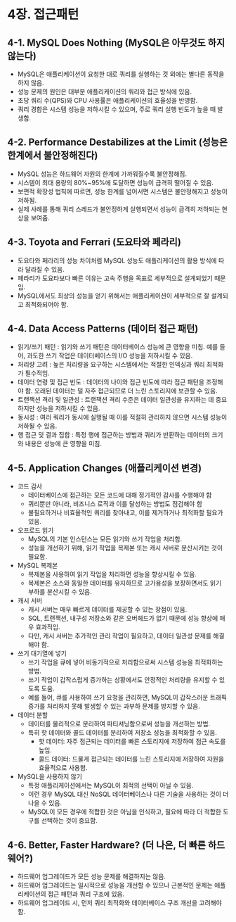 # 4장. 접근패턴
## 4-1. MySQL Does Nothing (MySQL은 아무것도 하지 않는다)
- MySQL은 애플리케이션이 요청한 대로 쿼리를 실행하는 것 외에는 별다른 동작을 하지 않음.
- 성능 문제의 원인은 대부분 애플리케이션의 쿼리와 접근 방식에 있음.
- 초당 쿼리 수(QPS)와 CPU 사용률은 애플리케이션의 효율성을 반영함.
- 쿼리 경합은 시스템 성능을 저하시킬 수 있으며, 주로 쿼리 실행 빈도가 높을 때 발생함.

## 4-2. Performance Destabilizes at the Limit (성능은 한계에서 불안정해진다)
- MySQL 성능은 하드웨어 자원의 한계에 가까워질수록 불안정해짐.
- 시스템이 최대 용량의 80%~95%에 도달하면 성능이 급격히 떨어질 수 있음.
- 보편적 확장성 법칙에 따르면, 성능 한계를 넘어서면 시스템은 불안정해지고 성능이 저하됨.
- 실제 사례를 통해 쿼리 스레드가 불안정하게 실행되면서 성능이 급격히 저하되는 현상을 보여줌.

## 4-3. Toyota and Ferrari (도요타와 페라리)
- 도요타와 페라리의 성능 차이처럼 MySQL 성능도 애플리케이션의 활용 방식에 따라 달라질 수 있음.
- 페라리가 도요타보다 빠른 이유는 고속 주행을 목표로 세부적으로 설계되었기 때문임.
- MySQL에서도 최상의 성능을 얻기 위해서는 애플리케이션이 세부적으로 잘 설계되고 최적화되어야 함.

## 4-4. Data Access Patterns (데이터 접근 패턴)
- 읽기/쓰기 패턴 : 읽기와 쓰기 패턴은 데이터베이스 성능에 큰 영향을 미침. 예를 들어, 과도한 쓰기 작업은 데이터베이스의 I/O 성능을 저하시킬 수 있음. 
- 처리량 고려 : 높은 처리량을 요구하는 시스템에서는 적절한 인덱싱과 쿼리 최적화가 필수적임.
- 데이터 연령 및 접근 빈도 : 데이터의 나이와 접근 빈도에 따라 접근 패턴을 조정해야 함. 오래된 데이터는 덜 자주 접근되므로 더 느린 스토리지에 보관할 수 있음.
- 트랜잭션 격리 및 일관성 : 트랜잭션 격리 수준은 데이터 일관성을 유지하는 데 중요하지만 성능을 저하시킬 수 있음.
- 동시성 : 여러 쿼리가 동시에 실행될 때 이를 적절히 관리하지 않으면 시스템 성능이 저하될 수 있음.
- 행 접근 및 결과 집합 : 특정 행에 접근하는 방법과 쿼리가 반환하는 데이터의 크기와 내용은 성능에 큰 영향을 미침.

## 4-5. Application Changes (애플리케이션 변경)
- 코드 감사
  - 데이터베이스에 접근하는 모든 코드에 대해 정기적인 감사를 수행해야 함
  - 쿼리뿐만 아니라, 비즈니스 로직과 이를 달성하는 방법도 점검해야 함
  - 불필요하거나 비효율적인 쿼리를 찾아내고, 이를 제거하거나 최적화할 필요가 있음.
- 오프로드 읽기
  - MySQL의 기본 인스턴스는 모든 읽기와 쓰기 작업을 처리함. 
  - 성능을 개선하기 위해, 읽기 작업을 복제본 또는 캐시 서버로 분산시키는 것이 필요함.
- MySQL 복제본
  - 복제본을 사용하여 읽기 작업을 처리하면 성능을 향상시킬 수 있음. 
  - 복제본은 소스와 동일한 데이터를 유지하므로 고가용성을 보장하면서도 읽기 부하를 분산시킬 수 있음.
- 캐시 서버
  - 캐시 서버는 매우 빠르게 데이터를 제공할 수 있는 장점이 있음.
  - SQL, 트랜잭션, 내구성 저장소와 같은 오버헤드가 없기 때문에 성능 향상에 매우 효과적임.
  - 다만, 캐시 서버는 추가적인 관리 작업이 필요하고, 데이터 일관성 문제를 해결해야 함.
- 쓰기 대기열에 넣기
  - 쓰기 작업을 큐에 넣어 비동기적으로 처리함으로써 시스템 성능을 최적화하는 방법. 
  - 쓰기 작업이 갑작스럽게 증가하는 상황에서도 안정적인 처리량을 유지할 수 있도록 도움.
  - 예를 들어, 큐를 사용하여 쓰기 요청을 관리하면, MySQL이 갑작스러운 트래픽 증가를 처리하지 못해 발생할 수 있는 과부하 문제를 방지할 수 있음.
- 데이터 분할
  - 데이터를 물리적으로 분리하여 파티셔닝함으로써 성능을 개선하는 방법.
  - 특히 핫 데이터와 콜드 데이터를 분리하여 저장소 성능을 최적화할 수 있음.
    - 핫 데이터: 자주 접근되는 데이터를 빠른 스토리지에 저장하여 접근 속도를 높임.
    - 콜드 데이터: 드물게 접근되는 데이터를 느린 스토리지에 저장하여 자원을 효율적으로 사용함.
- MySQL을 사용하지 않기
  - 특정 애플리케이션에서는 MySQL이 최적의 선택이 아닐 수 있음. 
  - 이런 경우 MySQL 대신 NoSQL 데이터베이스나 다른 기술을 사용하는 것이 더 나을 수 있음.
  - MySQL이 모든 경우에 적합한 것은 아님을 인식하고, 필요에 따라 더 적합한 도구를 선택하는 것이 중요함.

## 4-6. Better, Faster Hardware? (더 나은, 더 빠른 하드웨어?)
- 하드웨어 업그레이드가 모든 성능 문제를 해결하지는 않음.
- 하드웨어 업그레이드는 일시적으로 성능을 개선할 수 있으나 근본적인 문제는 애플리케이션의 접근 패턴과 쿼리 구조에 있음.
- 하드웨어 업그레이드 시, 먼저 쿼리 최적화와 데이터베이스 구조 개선을 고려해야 함.